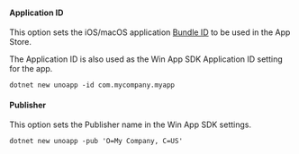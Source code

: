 #### Application ID

This option sets the iOS/macOS application [Bundle ID](https://developer.apple.com/documentation/appstoreconnectapi/bundle_ids) to be used in the App Store.  

The Application ID is also used as the Win App SDK Application ID setting for the app.

```dotnetcli
dotnet new unoapp -id com.mycompany.myapp
```

#### Publisher

This option sets the Publisher name in the Win App SDK settings.

```dotnetcli
dotnet new unoapp -pub 'O=My Company, C=US'
```
